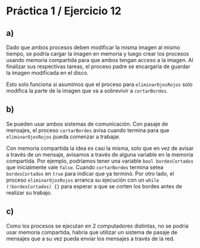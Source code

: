 # Práctica 1 / Ejercicio 12

## a)

Dado que ambos procesos deben modificar la misma imagen al mismo tiempo, se podría cargar la imagen en memoria y luego crear los procesos usando memoria compartida para que ambos tengan acceso a la imagen. Al finalizar sus respectivas tareas, el proceso padre se encargaría de guardar la imagen modificada en el disco.

Esto solo funciona si asumimos que el proceso para `eliminarOjosRojos` solo modifica la parte de la imagen que va a sobrevivir a `cortarBordes`.

## b)

Se pueden usar ambos sistemas de comunicación. Con pasaje de mensajes, el proceso `cortarBordes` avisa cuando termina para que `eliminarOjosRojos` pueda comenzar a trabajar.

Con memoria compartida la idea es casi la misma, solo que en vez de avisar a través de un mensaje, avisamos a través de alguna variable en la memoria compartida. Por ejemplo, podríamos tener una variable `bool bordesCortados` que inicialmente vale `false`. Cuando `cortarBordes` termina setea `bordesCortados` en `true` para indicar que ya terminó. Por otro lado, el proceso `eliminarOjosRojos` arranca su ejecución con un `while (!bordesCortados) {}` para esperar a que se corten los bordes antes de realizar su trabajo.

## c)

Como los procesos se ejecutan en 2 computadores distintas, no se podría usar memoria compartida, habría que utilizar un sistema de pasaje de mensajes que a su vez pueda enviar los mensajes a través de la red.
